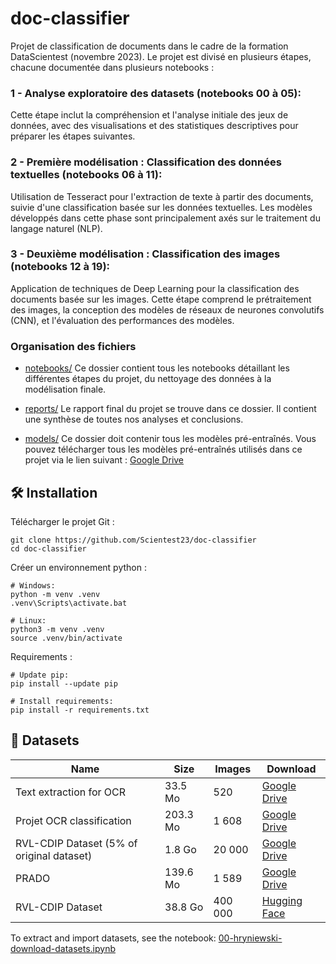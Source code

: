 # doc-classifier
Projet de classification de documents dans le cadre de la formation DataScientest (novembre 2023). Le projet est divisé en plusieurs étapes, chacune documentée dans plusieurs notebooks :

### 1 - Analyse exploratoire des datasets (notebooks 00 à 05):
Cette étape inclut la compréhension et l'analyse initiale des jeux de données, avec des visualisations et des statistiques descriptives pour préparer les étapes suivantes.

### 2 - Première modélisation : Classification des données textuelles (notebooks 06 à 11):
Utilisation de Tesseract pour l'extraction de texte à partir des documents, suivie d'une classification basée sur les données textuelles. Les modèles développés dans cette phase sont principalement axés sur le traitement du langage naturel (NLP).

### 3 - Deuxième modélisation : Classification des images (notebooks 12 à 19):
Application de techniques de Deep Learning pour la classification des documents basée sur les images. Cette étape comprend le prétraitement des images, la conception des modèles de réseaux de neurones convolutifs (CNN), et l'évaluation des performances des modèles.


### Organisation des fichiers

- [notebooks/](notebooks/)
Ce dossier contient tous les notebooks détaillant les différentes étapes du projet, du nettoyage des données à la modélisation finale.

- [reports/](reports/)
Le rapport final du projet se trouve dans ce dossier. Il contient une synthèse de toutes nos analyses et conclusions.

- [models/](models/)
Ce dossier doit contenir tous les modèles pré-entraînés. Vous pouvez télécharger tous les modèles pré-entraînés utilisés dans ce projet via le lien suivant : [Google Drive](https://drive.google.com/drive/folders/1Nni1RCqoR4cPTvxcwLCgCB0zghz5uBhi?usp=sharing)



## 🛠️ Installation

Télécharger le projet Git :
```shell
git clone https://github.com/Scientest23/doc-classifier
cd doc-classifier
```

Créer un environnement python :
```shell
# Windows:
python -m venv .venv
.venv\Scripts\activate.bat

# Linux:
python3 -m venv .venv
source .venv/bin/activate
```

Requirements :
```shell
# Update pip:
pip install --update pip

# Install requirements:
pip install -r requirements.txt
```

## 📄 Datasets

Name | Size | Images | Download
-----|------|--------|-----------
Text extraction for OCR| 33.5 Mo | 520 | [Google Drive](https://drive.google.com/file/d/1w0FhoxyHAjFrWJBQ63JiJFPBsxBEUOVO/view?usp=drive_link)
Projet OCR classification | 203.3 Mo | 1 608 | [Google Drive](https://drive.google.com/file/d/1wDa-pXwdUmEpubo8UjGwQCWzZt9PNZbI/view?usp=drive_link)
RVL-CDIP Dataset (5% of original dataset)| 1.8 Go | 20 000 | [Google Drive](https://drive.google.com/file/d/13V-hUMebr5PZjqNcuwxUPlB6u7lEq_gB/view?usp=drive_link)
PRADO | 139.6 Mo | 1 589 | [Google Drive](https://drive.google.com/file/d/1Seii3yeWKoc4f9eUNcgAwDtFleO0yjUm/view?usp=drive_link)
RVL-CDIP Dataset | 38.8 Go | 400 000 | [Hugging Face](https://huggingface.co/datasets/aharley/rvl_cdip/resolve/main/data/rvl-cdip.tar.gz?download=true)


To extract and import datasets, see the notebook: [00-hryniewski-download-datasets.ipynb](notebooks/00-download-datasets.ipynb)
